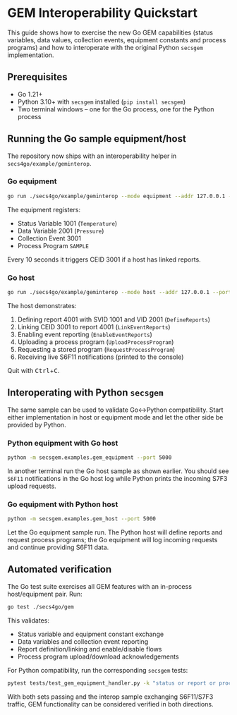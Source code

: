 # GEM Interoperability Quickstart

This guide shows how to exercise the new Go GEM capabilities (status variables, data values, collection events, equipment constants and process programs) and how to interoperate with the original Python `secsgem` implementation.

## Prerequisites

* Go 1.21+
* Python 3.10+ with `secsgem` installed (`pip install secsgem`)
* Two terminal windows – one for the Go process, one for the Python process

## Running the Go sample equipment/host

The repository now ships with an interoperability helper in `secs4go/example/geminterop`.

### Go equipment

```bash
go run ./secs4go/example/geminterop --mode equipment --addr 127.0.0.1 --port 5000 --session 0x100
```

The equipment registers:

* Status Variable 1001 (`Temperature`)
* Data Variable 2001 (`Pressure`)
* Collection Event 3001
* Process Program `SAMPLE`

Every 10 seconds it triggers CEID 3001 if a host has linked reports.

### Go host

```bash
go run ./secs4go/example/geminterop --mode host --addr 127.0.0.1 --port 5000 --session 0x100
```

The host demonstrates:

1. Defining report 4001 with SVID 1001 and VID 2001 (`DefineReports`)
2. Linking CEID 3001 to report 4001 (`LinkEventReports`)
3. Enabling event reporting (`EnableEventReports`)
4. Uploading a process program (`UploadProcessProgram`)
5. Requesting a stored program (`RequestProcessProgram`)
6. Receiving live S6F11 notifications (printed to the console)

Quit with <kbd>Ctrl</kbd>+<kbd>C</kbd>.

## Interoperating with Python `secsgem`

The same sample can be used to validate Go↔Python compatibility. Start either implementation in host or equipment mode and let the other side be provided by Python.

### Python equipment with Go host

```bash
python -m secsgem.examples.gem_equipment --port 5000
```

In another terminal run the Go host sample as shown earlier. You should see `S6F11` notifications in the Go host log while Python prints the incoming S7F3 upload requests.

### Go equipment with Python host

```bash
python -m secsgem.examples.gem_host --port 5000
```

Let the Go equipment sample run. The Python host will define reports and request process programs; the Go equipment will log incoming requests and continue providing S6F11 data.

## Automated verification

The Go test suite exercises all GEM features with an in-process host/equipment pair. Run:

```bash
go test ./secs4go/gem
```

This validates:

* Status variable and equipment constant exchange
* Data variables and collection event reporting
* Report definition/linking and enable/disable flows
* Process program upload/download acknowledgements

For Python compatibility, run the corresponding `secsgem` tests:

```bash
pytest tests/test_gem_equipment_handler.py -k "status or report or process"
```

With both sets passing and the interop sample exchanging S6F11/S7F3 traffic, GEM functionality can be considered verified in both directions.
